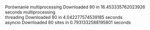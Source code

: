 Porównanie 
multiprocessing Downloaded 80 in 16.453335762023926 seconds multiprocessing  <br />
threading Downloaded 80 in 4.042277574539185 seconds    <br />
asyncio Downloaded 80 sites in 0.7931332588195801 seconds   <br />
